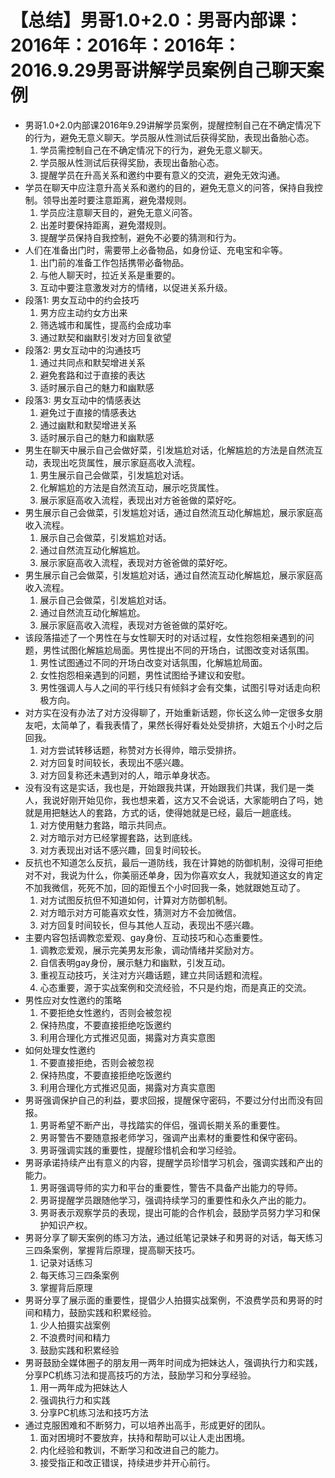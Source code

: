 # 【总结】男哥1.0+2.0：男哥内部课：2016年：2016年：2016年：2016.9.29男哥讲解学员案例自己聊天案例

-   男哥1.0+2.0内部课2016年9.29讲解学员案例，提醒控制自己在不确定情况下的行为，避免无意义聊天。学员服从性测试后获得奖励，表现出备胎心态。
    1.  学员需控制自己在不确定情况下的行为，避免无意义聊天。
    2.  学员服从性测试后获得奖励，表现出备胎心态。
    3.  提醒学员在升高关系和邀约中要有意义的交流，避免无效沟通。
-   学员在聊天中应注意升高关系和邀约的目的，避免无意义的问答，保持自我控制。领导出差时要注意距离，避免潜规则。
    1.  学员应注意聊天目的，避免无意义问答。
    2.  出差时要保持距离，避免潜规则。
    3.  提醒学员保持自我控制，避免不必要的猜测和行为。
-   人们在准备出门时，需要带上必备物品，如身份证、充电宝和伞等。
    1.  出门前的准备工作包括携带必备物品。
    2.  与他人聊天时，拉近关系是重要的。
    3.  互动中要注意激发对方的情绪，以促进关系升级。
-   段落1: 男女互动中的约会技巧
    1.  男方应主动约女方出来
    2.  筛选城市和属性，提高约会成功率
    3.  通过默契和幽默引发对方回复欲望
-   段落2: 男女互动中的沟通技巧
    1.  通过共同点和默契增进关系
    2.  避免套路和过于直接的表达
    3.  适时展示自己的魅力和幽默感
-   段落3: 男女互动中的情感表达
    1.  避免过于直接的情感表达
    2.  通过幽默和默契增进关系
    3.  适时展示自己的魅力和幽默感
-   男生在聊天中展示自己会做好菜，引发尴尬对话，化解尴尬的方法是自然流互动，表现出吃货属性，展示家庭高收入流程。
    1.  男生展示自己会做菜，引发尴尬对话。
    2.  化解尴尬的方法是自然流互动，展示吃货属性。
    3.  展示家庭高收入流程，表现出对方爸爸做的菜好吃。
-   男生展示自己会做菜，引发尴尬对话，通过自然流互动化解尴尬，展示家庭高收入流程。
    1.  展示自己会做菜，引发尴尬对话。
    2.  通过自然流互动化解尴尬。
    3.  展示家庭高收入流程，表现对方爸爸做的菜好吃。
-   男生展示自己会做菜，引发尴尬对话，通过自然流互动化解尴尬，展示家庭高收入流程。
    1.  展示自己会做菜，引发尴尬对话。
    2.  通过自然流互动化解尴尬。
    3.  展示家庭高收入流程，表现对方爸爸做的菜好吃。
-   该段落描述了一个男性在与女性聊天时的对话过程，女性抱怨相亲遇到的问题，男性试图化解尴尬局面。男性提出不同的开场白，试图改变对话氛围。
    1.  男性试图通过不同的开场白改变对话氛围，化解尴尬局面。
    2.  女性抱怨相亲遇到的问题，男性试图给予建议和安慰。
    3.  男性强调人与人之间的平行线只有倾斜才会有交集，试图引导对话走向积极方向。
-   对方实在没有办法了对方没得聊了，开始重新话题，你长这么帅一定很多女朋友吧，太简单了，看我表情了，果然长得好看处处受排挤，大姐五个小时之后回我。
    1.  对方尝试转移话题，称赞对方长得帅，暗示受排挤。
    2.  对方回复时间较长，表现出不感兴趣。
    3.  对方回复称还未遇到对的人，暗示单身状态。
-   没有没有这是实话，我也是，开始跟我共谋，开始跟我们共谋，我们是一类人，我说好刚开始见你，我也想来着，这方又不会说话，大家能明白了吗，她就是用把魅达人的套路，方式的话，使得她就是已经，最后一趟底线。
    1.  对方使用魅力套路，暗示共同点。
    2.  对方暗示对方已经掌握套路，达到底线。
    3.  对方表现出对话不感兴趣，回复时间较长。
-   反抗也不知道怎么反抗，最后一道防线，我在计算她的防御机制，没得可拒绝对不对，我说为什么，你美丽还单身，因为你喜欢女人，我就知道这女的肯定不加我微信，死死不加，回的距慢五个小时回我一条，她就跟她互动了。
    1.  对方试图反抗但不知道如何，计算对方防御机制。
    2.  对方暗示对方可能喜欢女性，猜测对方不会加微信。
    3.  对方回复时间较长，但与其他人互动，表现出不感兴趣。
-   主要内容包括调教恋爱观、gay身份、互动技巧和心态重要性。
    1.  调教恋爱观，展示完美男友形象，调动情绪并奖励对方。
    2.  自信表明gay身份，展示魅力和幽默，引发互动。
    3.  重视互动技巧，关注对方兴趣话题，建立共同话题和流程。
    4.  心态重要，源于实战案例和交流经验，不只是约炮，而是真正的交流。
-   男性应对女性邀约的策略
    1.  不要拒绝女性邀约，否则会被忽视
    2.  保持热度，不要直接拒绝吃饭邀约
    3.  利用合理化方式推迟见面，揭露对方真实意图
-   如何处理女性邀约
    1.  不要直接拒绝，否则会被忽视
    2.  保持热度，不要直接拒绝吃饭邀约
    3.  利用合理化方式推迟见面，揭露对方真实意图
-   男哥强调保护自己的利益，要求回报，提醒保守密码，不要过分付出而没有回报。
    1.  男哥希望不断产出，寻找踏实的伴侣，强调长期关系的重要性。
    2.  男哥警告不要随意报老师学习，强调产出素材的重要性和保守密码。
    3.  男哥强调实践的重要性，提醒珍惜机会和学习经验。
-   男哥承诺持续产出有意义的内容，提醒学员珍惜学习机会，强调实践和产出的能力。
    1.  男哥强调导师的实力和平台的重要性，警告不具备产出能力的导师。
    2.  男哥提醒学员跟随他学习，强调持续学习的重要性和永久产出的能力。
    3.  男哥表示观察学员的表现，提出可能的合作机会，鼓励学员努力学习和保护知识产权。
-   男哥分享了聊天案例的练习方法，通过纸笔记录妹子和男哥的对话，每天练习三四条案例，掌握背后原理，提高聊天技巧。
    1.  记录对话练习
    2.  每天练习三四条案例
    3.  掌握背后原理
-   男哥分享了展示面的重要性，提倡少人拍摄实战案例，不浪费学员和男哥的时间和精力，鼓励实践和积累经验。
    1.  少人拍摄实战案例
    2.  不浪费时间和精力
    3.  鼓励实践和积累经验
-   男哥鼓励全媒体圈子的朋友用一两年时间成为把妹达人，强调执行力和实践，分享PC机练习法和提高技巧的方法，鼓励学习和分享经验。
    1.  用一两年成为把妹达人
    2.  强调执行力和实践
    3.  分享PC机练习法和技巧方法
-   通过克服困难和不断努力，可以培养出高手，形成更好的团队。
    1.  面对困境时不要放弃，扶持和帮助可以让人走出困境。
    2.  内化经验和教训，不断学习和改进自己的能力。
    3.  接受指正和改正错误，持续进步并开心前行。
